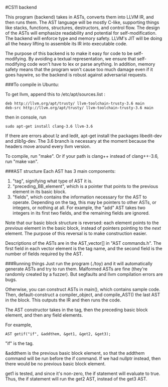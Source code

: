 #CS11 backend

This program (backend) takes in ASTs, converts them into LLVM IR, and then runs them. The AST language will be mostly C-like, supporting things like stacks, functions, structures, destructors, and control flow. The design of the ASTs will emphasize readability and potential for self-modification. The backend will enforce type and memory safety. LLVM's JIT will be doing all the heavy lifting to assemble its IR into executable code.

The purpose of this backend is to make it easy for code to be self-modifying. By avoiding a textual representation, we ensure that self-modifying code won't have to lex or parse anything. In addition, memory safety means that the program won't cause too much damage even if it goes haywire, so the backend is robust against adversarial requests.

###To compile in Ubuntu:

To get llvm, append this to /etc/apt/sources.list :
```
deb http://llvm.org/apt/trusty/ llvm-toolchain-trusty-3.6 main
deb-src http://llvm.org/apt/trusty/ llvm-toolchain-trusty-3.6 main
```

then in console, run
```
sudo apt-get install clang-3.6 llvm-3.6
```

If there are errors about lz and ledit, apt-get install the packages libedit-dev and zlib1g-dev. The 3.6 branch is necessary at the moment because the headers move around every llvm version.

To compile, run "make". Or if your path is clang++ instead of clang++-3.6, run "make van".

###AST structure
Each AST has 3 main components:

1. "tag", signifying what type of AST it is.
2. "preceding_BB_element", which is a pointer that points to the previous element in its basic block.
3. "fields", which contains the information necessary for the AST to operate. Depending on the tag, this may be pointers to other ASTs, or integers, or nothing at all. For example, the "add" AST takes two integers in its first two fields, and the remaining fields are ignored.

Note that our basic block structure is reversed: each element points to the _previous_ element in the basic block, instead of pointers pointing to the _next_ element. The purpose of this reversal is to make construction easier.

Descriptions of the ASTs are in the AST_vector[] in "AST commands.h". The first field in each vector element is the tag name, and the second field is the number of fields required by the AST.

###Running things
Just run the program (./toy) and it will automatically generate ASTs and try to run them. Malformed ASTs are fine (they're randomly created by a fuzzer). But segfaults and llvm compilation errors are bugs.

Otherwise, you can construct ASTs in main(), which contains sample code. Then, default-construct a compiler_object, and compile_AST() the last AST in the block. This outputs the IR and then runs the code.

The AST constructor takes in the tag, then the preceding basic block element, and then any field elements.

For example,
```
AST getif("if", &addthem, &get1, &get2, &get3);
```

"if" is the tag.

&addthem is the previous basic block element, so that the addthem command will be run before the if command. If we had nullptr instead, then there would be no previous basic block element.

get1 is tested, and since it's non-zero, the if statement will evaluate to true. Thus, the if statement will run the get2 AST, instead of the get3 AST.
